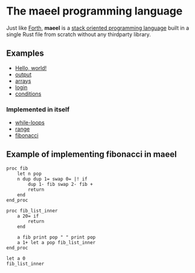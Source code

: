 # The maeel programming language

Just like [Forth](https://en.wikipedia.org/wiki/Forth_(programming_language)), **maeel** is a [stack oriented programming language](https://en.wikipedia.org/wiki/Stack-oriented_programming) built in a single Rust file from scratch without any thirdparty library.


## Examples

- [Hello, world!](./examples/hello_world.maeel)
- [output](./examples/print.maeel)
- [arrays](./examples/arrays.maeel)
- [login](./examples/logic.maeel)
- [conditions](./examples/conditions.maeel)

### Implemented in itself

- [while-loops](./examples/while.maeel)
- [range](./examples/range.maeel)
- [fibonacci](./examples/fibonacci.maeel)

## Example of implementing fibonacci in maeel

```
proc fib
    let n pop
    n dup dup 1= swap 0= |! if
        dup 1- fib swap 2- fib +
        return
    end
end_proc

proc fib_list_inner
    a 20= if
        return
    end

    a fib print pop " " print pop
    a 1+ let a pop fib_list_inner
end_proc

let a 0
fib_list_inner
```
